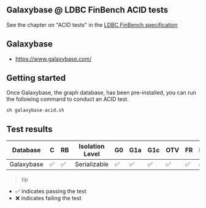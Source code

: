 ## Galaxybase @ LDBC FinBench ACID tests

See the chapter on "ACID tests" in
the [LDBC FinBench specification](https://ldbcouncil.org/ldbc_finbench_docs/ldbc-finbench-specification.pdf)

## Galaxybase

- https://www.galaxybase.com/

## Getting started

Once Galaxybase, the graph database, has been pre-installed, you can run the following command to conduct an ACID test.

```shell
sh galaxybase-acid.sh
```

## Test results

| Database | C                  | RB                 | Isolation Level | G0                 | G1a                | G1c                | OTV                | FR                 | IMP                | PMP                | LU                 | WS                 |
|----------|--------------------|--------------------|-----------------|--------------------|--------------------|--------------------|--------------------|--------------------|--------------------|--------------------|--------------------|--------------------|
| Galaxybase  | :white_check_mark: | :white_check_mark: | Serializable    | :white_check_mark: | :white_check_mark: | :white_check_mark: | :white_check_mark: | :white_check_mark: | :white_check_mark: | :white_check_mark: | :white_check_mark: | :white_check_mark: |

> tip

* :white_check_mark: indicates passing the test
* :x: indicates failing the test
